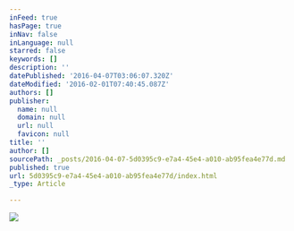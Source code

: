```yaml
---
inFeed: true
hasPage: true
inNav: false
inLanguage: null
starred: false
keywords: []
description: ''
datePublished: '2016-04-07T03:06:07.320Z'
dateModified: '2016-02-01T07:40:45.087Z'
authors: []
publisher:
  name: null
  domain: null
  url: null
  favicon: null
title: ''
author: []
sourcePath: _posts/2016-04-07-5d0395c9-e7a4-45e4-a010-ab95fea4e77d.md
published: true
url: 5d0395c9-e7a4-45e4-a010-ab95fea4e77d/index.html
_type: Article

---
```

![](https://the-grid-user-content.s3-us-west-2.amazonaws.com/5cd39586-71a6-4020-9932-13ea24128f06.jpg)